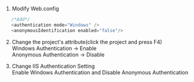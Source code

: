 1. Modify Web.config   
```c#
   /*Add*/
   <authentication mode="Windows" />
   <anonymousIdentification enabled="false"/>
```   
2. Change the project's attribute(click the project and press F4)  
Windows Authentication -> Enable  
Anonymous Authentication -> Disable  

3. Change IIS Authentication Setting  
Enable Windows Authentication and Disable Anonymous Authentication  
